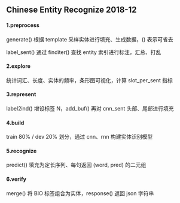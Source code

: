 ## Chinese Entity Recognize 2018-12

#### 1.preprocess

generate() 根据 template 采样实体进行填充、生成数据，() 表示可省去

label_sent() 通过 finditer() 查找 entity 索引进行标注，汇总、打乱

#### 2.explore

统计词汇、长度、实体的频率，条形图可视化，计算 slot_per_sent 指标

#### 3.represent

label2ind() 增设标签 N，add_buf() 再对 cnn_sent 头部、尾部进行填充

#### 4.build

train 80% / dev 20% 划分，通过 cnn、rnn 构建实体识别模型

#### 5.recognize

predict() 填充为定长序列、每句返回 (word, pred) 的二元组

#### 6.verify

merge() 将 BIO 标签组合为实体，response() 返回 json 字符串